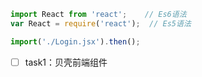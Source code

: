```javascript
import React from 'react';    // Es6语法 
var React = require('react');  // Es5语法

import('./Login.jsx').then();


```





- [ ] task1：贝壳前端组件


